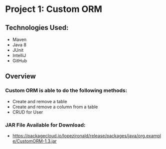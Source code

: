 # Project 1: Custom ORM

## Technologies Used:
* Maven
* Java 8
* JUnit
* IntelliJ
* GitHub

## Overview
### Custom ORM is able to do the following methods:
* Create and remove a table
* Create and remove a column from a table
* CRUD for User

### JAR File Available for Download: 
*  https://packagecloud.io/lopezjronald/release/packages/java/org.example/CustomORM-1.3.jar
